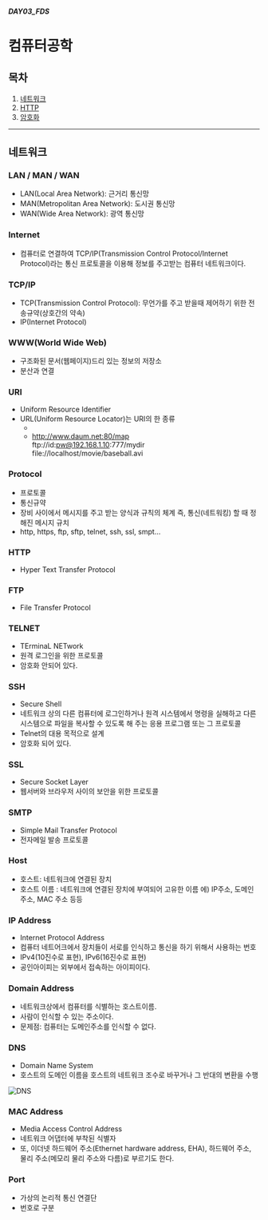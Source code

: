 ##### DAY03_FDS

# 컴퓨터공학

## 목차
1. [네트워크](#네트워크) 
2. [HTTP](#HTTP)  
3. [암호화](#암호화)

---

## 네트워크

### LAN / MAN / WAN
- LAN(Local Area Network): 근거리 통신망
- MAN(Metropolitan Area Network): 도시권 통신망
- WAN(Wide Area Network): 광역 통신망

### Internet
- 컴퓨터로 연결하여 TCP/IP(Transmission Control Protocol/Internet Protocol)라는 통신 프로토콜을 이용해 정보를 주고받는 컴퓨터 네트워크이다.

### TCP/IP
- TCP(Transmission Control Protocol): 무언가를 주고 받을때 제어하기 위한 전송규약(상호간의 약속)
- IP(Internet Protocol)

### WWW(World Wide Web)
- 구조화된 문서(웹페이지)드리 있는 정보의 저장소
- 분산과 연결

### URI
- Uniform Resource Identifier
- URL(Uniform Resource Locator)는 URI의 한 종류
	- [Protocol]://[Host]:[Port]/[Path]
	- http://www.daum.net:80/map <br>
		ftp://id:pw@192.168.1.10:777/mydir <br>
		file://localhost/movie/baseball.avi

### Protocol
- 프로토콜
- 통신규약
- 장비 사이에서 메시지를 주고 받는 양식과 규칙의 체계 즉, 통신(네트워킹) 할 때 정해진 메시지 규치
- http, https, ftp, sftp, telnet, ssh, ssl, smpt...

### HTTP
- Hyper Text Transfer Protocol

### FTP
- File Transfer Protocol

### TELNET
- TErminaL NETwork
- 원격 로그인을 위한 프로토콜
- 암호화 안되어 있다.

### SSH
- Secure Shell
- 네트워크 상의 다른 컴퓨터에 로그인하거나 원격 시스템에서 명령을 실해하고 다른 시스템으로 파일을 복사할 수 있도록 해 주는 응용 프로그램 또는 그 프로토콜
- Telnet의 대용 목적으로 설계
- 암호화 되어 있다.

### SSL
- Secure Socket Layer
- 웹서버와 브라우저 사이의 보안을 위한 프로토콜

### SMTP
- Simple Mail Transfer Protocol
- 전자메일 발송 프로토콜

### Host
- 호스트: 네트워크에 연결된 장치
- 호스트 이름 : 네트워크에 연결된 장치에 부여되어 고유한 이름
에) IP주소, 도메인 주소, MAC 주소 등등

### IP Address
- Internet Protocol Address
- 컴퓨터 네트어크에서 장치들이 서로를 인식하고 통신을 하기 위해서 사용하는 번호
- IPv4(10진수로 표현), IPv6(16진수로 표현)
- 공인아이피는 외부에서 접속하는 아이피이다.

### Domain Address
- 네트워크상에서 컴퓨터를 식별하는 호스트이름.
- 사람이 인식할 수 있는 주소이다.
- 문제점: 컴퓨터는 도메인주소를 인식할 수 없다. 

### DNS
- Domain Name System
- 호스트의 도메인 이름을 호스트의 네트워크 조수로 바꾸거나 그 반대의 변환을 수행

![DNS](https://i-technet.sec.s-msft.com/dynimg/IC195483.gif)

### MAC Address
- Media Access Control Address
- 네트워크 어댑터에 부착된 식별자
- 또, 이더넷 하드웨어 주소(Ethernet hardware address, EHA), 하드웨어 주소, 물리 주소(메모리 물리 주소와 다름)로 부르기도 한다.

### Port
- 가상의 논리적 통신 연결단
- 번호로 구분